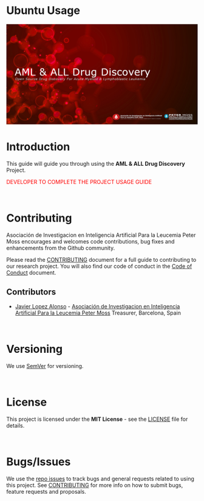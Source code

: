 # Ubuntu Usage

![AML & ALL Drug Discovery](../img/project-banner.jpg)

# Introduction
This guide will guide you through using the **AML & ALL Drug Discovery** Project.

<font color='red'>DEVELOPER TO COMPLETE THE PROJECT USAGE GUIDE</font>

&nbsp;

# Contributing
Asociación de Investigacion en Inteligencia Artificial Para la Leucemia Peter Moss encourages and welcomes code contributions, bug fixes and enhancements from the Github community.

Please read the [CONTRIBUTING](https://github.com/AMLResearchProject/Contributing-Guide/blob/main/CONTRIBUTING.md "CONTRIBUTING") document for a full guide to contributing to our research project. You will also find our code of conduct in the [Code of Conduct](https://github.com/AMLResearchProject/Contributing-Guide/blob/main/CODE-OF-CONDUCT.md) document.

## Contributors
- [Javier Lopez Alonso](https://www.leukemiaairesearch.com/association/volunteers/javier-lopez-alonso "Javier Lopez Alonso") - [Asociación de Investigacion en Inteligencia Artificial Para la Leucemia Peter Moss](https://www.leukemiaresearchassociation.ai "Asociación de Investigacion en Inteligencia Artificial Para la Leucemia Peter Moss") Treasurer, Barcelona, Spain

&nbsp;

# Versioning
We use [SemVer](https://semver.org/) for versioning.

&nbsp;

# License
This project is licensed under the **MIT License** - see the [LICENSE](https://github.com/AMLResearchProject/AML-ALL-Drug-Discovery/blob/main/LICENSE "LICENSE") file for details.

&nbsp;

# Bugs/Issues
We use the [repo issues](https://github.com/AMLResearchProject/AML-ALL-Drug-Discovery/issues "repo issues") to track bugs and general requests related to using this project. See [CONTRIBUTING](https://github.com/AMLResearchProject/Contributing-Guide/blob/main/CONTRIBUTING.md "CONTRIBUTING") for more info on how to submit bugs, feature requests and proposals.